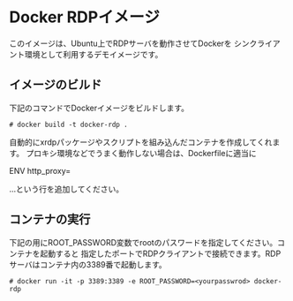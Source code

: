 Docker RDPイメージ
==================

このイメージは、Ubuntu上でRDPサーバを動作させてDockerを
シンクライアント環境として利用するデモイメージです。


イメージのビルド
----------------

下記のコマンドでDockerイメージをビルドします。

```
# docker build -t docker-rdp .
```

自動的にxrdpパッケージやスクリプトを組み込んだコンテナを作成してくれます。
プロキシ環境などでうまく動作しない場合は、Dockerfileに適当に

  ENV http_proxy=

...という行を追加してください。


コンテナの実行
--------------

下記の用にROOT_PASSWORD変数でrootのパスワードを指定してください。コンテナを起動すると
指定したポートでRDPクライアントで接続できます。RDPサーバはコンテナ内の3389番で起動します。

```
# docker run -it -p 3389:3389 -e ROOT_PASSWORD=<yourpasswrod> docker-rdp
```



